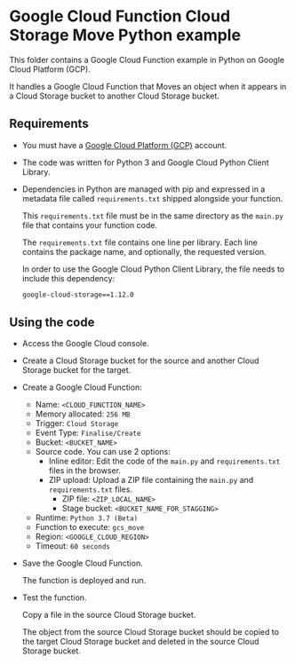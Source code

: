 # Google Cloud Function Cloud Storage Move Python example

This folder contains a Google Cloud Function example in Python on Google Cloud Platform (GCP).

It handles a Google Cloud Function that Moves an object when it appears in a Cloud Storage bucket to another Cloud Storage bucket.

## Requirements

* You must have a [Google Cloud Platform (GCP)](http://cloud.google.com/) account.

* The code was written for Python 3 and Google Cloud Python Client Library.

* Dependencies in Python are managed with pip and expressed in a metadata file called `requirements.txt` shipped alongside your function.

  This `requirements.txt` file must be in the same directory as the `main.py` file that contains your function code.

  The `requirements.txt` file contains one line per library. Each line contains the package name, and optionally, the requested version.

  In order to use the Google Cloud Python Client Library, the file needs to include this dependency:

  ```bash
  google-cloud-storage==1.12.0
  ```

## Using the code

* Access the Google Cloud console.

* Create a Cloud Storage bucket for the source and another Cloud Storage bucket for the target.

* Create a Google Cloud Function:
  * Name: `<CLOUD_FUNCTION_NAME>`
  * Memory allocated: `256 MB`
  * Trigger: `Cloud Storage`
  * Event Type: `Finalise/Create`
  * Bucket: `<BUCKET_NAME>`
  * Source code. You can use 2 options:
    * Inline editor:
      Edit the code of the `main.py` and `requirements.txt` files in the browser.
    * ZIP upload:
      Upload a ZIP file containing the `main.py` and `requirements.txt` files.
      * ZIP file: `<ZIP_LOCAL_NAME>`
      * Stage bucket: `<BUCKET_NAME_FOR_STAGGING>`
  * Runtime: `Python 3.7 (Beta)`
  * Function to execute: `gcs_move`
  * Region: `<GOOGLE_CLOUD_REGION>`
  * Timeout: `60 seconds`

* Save the Google Cloud Function.

  The function is deployed and run.

* Test the function.

  Copy a file in the source Cloud Storage bucket.

  The object from the source Cloud Storage bucket should be copied to the target Cloud Storage bucket and deleted in the source Cloud Storage bucket.
